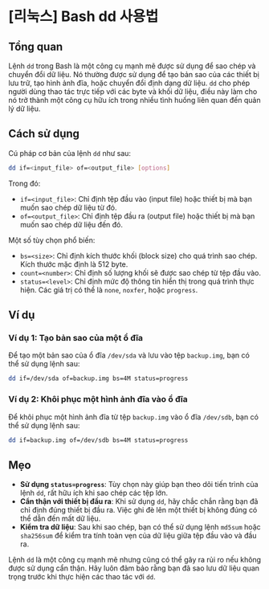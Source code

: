 # [리눅스] Bash dd 사용법

## Tổng quan
Lệnh `dd` trong Bash là một công cụ mạnh mẽ được sử dụng để sao chép và chuyển đổi dữ liệu. Nó thường được sử dụng để tạo bản sao của các thiết bị lưu trữ, tạo hình ảnh đĩa, hoặc chuyển đổi định dạng dữ liệu. `dd` cho phép người dùng thao tác trực tiếp với các byte và khối dữ liệu, điều này làm cho nó trở thành một công cụ hữu ích trong nhiều tình huống liên quan đến quản lý dữ liệu.

## Cách sử dụng
Cú pháp cơ bản của lệnh `dd` như sau:

```bash
dd if=<input_file> of=<output_file> [options]
```

Trong đó:
- `if=<input_file>`: Chỉ định tệp đầu vào (input file) hoặc thiết bị mà bạn muốn sao chép dữ liệu từ đó.
- `of=<output_file>`: Chỉ định tệp đầu ra (output file) hoặc thiết bị mà bạn muốn sao chép dữ liệu đến đó.

Một số tùy chọn phổ biến:
- `bs=<size>`: Chỉ định kích thước khối (block size) cho quá trình sao chép. Kích thước mặc định là 512 byte.
- `count=<number>`: Chỉ định số lượng khối sẽ được sao chép từ tệp đầu vào.
- `status=<level>`: Chỉ định mức độ thông tin hiển thị trong quá trình thực hiện. Các giá trị có thể là `none`, `noxfer`, hoặc `progress`.

## Ví dụ
### Ví dụ 1: Tạo bản sao của một ổ đĩa
Để tạo một bản sao của ổ đĩa `/dev/sda` và lưu vào tệp `backup.img`, bạn có thể sử dụng lệnh sau:

```bash
dd if=/dev/sda of=backup.img bs=4M status=progress
```

### Ví dụ 2: Khôi phục một hình ảnh đĩa vào ổ đĩa
Để khôi phục một hình ảnh đĩa từ tệp `backup.img` vào ổ đĩa `/dev/sdb`, bạn có thể sử dụng lệnh sau:

```bash
dd if=backup.img of=/dev/sdb bs=4M status=progress
```

## Mẹo
- **Sử dụng `status=progress`**: Tùy chọn này giúp bạn theo dõi tiến trình của lệnh `dd`, rất hữu ích khi sao chép các tệp lớn.
- **Cẩn thận với thiết bị đầu ra**: Khi sử dụng `dd`, hãy chắc chắn rằng bạn đã chỉ định đúng thiết bị đầu ra. Việc ghi đè lên một thiết bị không đúng có thể dẫn đến mất dữ liệu.
- **Kiểm tra dữ liệu**: Sau khi sao chép, bạn có thể sử dụng lệnh `md5sum` hoặc `sha256sum` để kiểm tra tính toàn vẹn của dữ liệu giữa tệp đầu vào và đầu ra.

Lệnh `dd` là một công cụ mạnh mẽ nhưng cũng có thể gây ra rủi ro nếu không được sử dụng cẩn thận. Hãy luôn đảm bảo rằng bạn đã sao lưu dữ liệu quan trọng trước khi thực hiện các thao tác với `dd`.